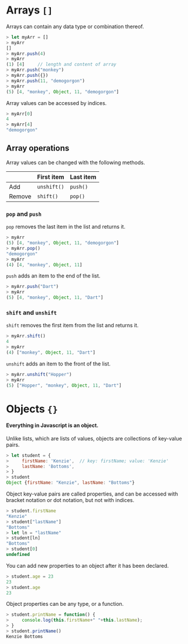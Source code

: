# Arrays `[]`

Arrays can contain any data type or combination thereof.

```Javascript
> let myArr = []
> myArr
[]
> myArr.push(4)
> myArr
(1) [4]     // length and content of array
> myArr.push("monkey")
> myArr.push({})
> myArr.push(11, "demogorgon")
> myArr
(5) [4, "monkey", Object, 11, "demogorgon"]
```

Array values can be accessed by indices.

```Javascript
> myArr[0]
4
> myArr[4]
"demogorgon"
```

## Array operations

Array values can be changed with the following methods.

&nbsp;|First item|Last item
---|---|---
Add|`unshift()`|`push()`
Remove|`shift()`|`pop()`

### `pop` and `push`

`pop` removes the last item in the list and returns it.

```Javascript
> myArr
(5) [4, "monkey", Object, 11, "demogorgon"]
> myArr.pop()
"demogorgon"
> myArr
(4) [4, "monkey", Object, 11]
```

`push` adds an item to the end of the list.

```Javascript
> myArr.push("Dart")
> myArr
(5) [4, "monkey", Object, 11, "Dart"]
```

### `shift` and `unshift`

`shift` removes the first item from the list and returns it.

```Javascript
> myArr.shift()
4
> myArr
(4) ["monkey", Object, 11, "Dart"]
```

`unshift` adds an item to the front of the list.

```Javascript
> myArr.unshift("Hopper")
> myArr
(5) ["Hopper", "monkey", Object, 11, "Dart"]
```

# Objects `{}`

#### Everything in Javascript is an object.

Unlike lists, which are lists of values, objects are collections of key-value pairs.

```Javascript
> let student = {
>     firstName: 'Kenzie',  // key: firstName; value: 'Kenzie'
>     lastName: 'Bottoms',
> }
> student
Object {firstName: "Kenzie", lastName: "Bottoms"}
```

Object key-value pairs are called properties, and can be accessed with bracket notation or dot notation, but not with indices.

```Javascript
> student.firstName
"Kenzie"
> student["lastName"]
"Bottoms"
> let ln = "lastName"
> student[ln]
"Bottoms"
> student[0]
undefined
```

You can add new properties to an object after it has been declared.

```Javascript
> student.age = 23
23
> student.age
23
```

Object properties can be any type, or a function.

```Javascript
> student.printName = function() {
>     console.log(this.firstName+" "+this.lastName);
> }
> student.printName()
Kenzie Bottoms
```